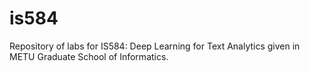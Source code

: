 # is584
Repository of labs for IS584: Deep Learning for Text Analytics given in METU Graduate School of Informatics.
